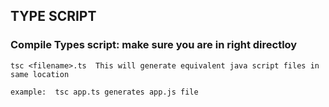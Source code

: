 ## TYPE SCRIPT

### Compile Types script: make sure you are in right directloy

    tsc <filename>.ts  This will generate equivalent java script files in same location
    
    example:  tsc app.ts generates app.js file
